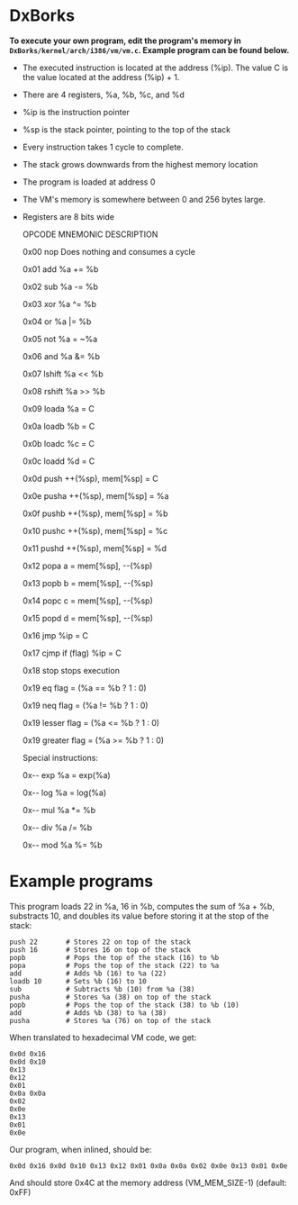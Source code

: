 # DxBorks

**To execute your own program, edit the program's memory in `DxBorks/kernel/arch/i386/vm/vm.c`. Example program can be found below.**

- The executed instruction is located at the address (%ip). The value C is the value located at the address (%ip) + 1.

- There are 4 registers, %a, %b, %c, and %d

- %ip is the instruction pointer

- %sp is the stack pointer, pointing to the top of the stack

- Every instruction takes 1 cycle to complete.

- The stack grows downwards from the highest memory location

- The program is loaded at address 0

- The VM's memory is somewhere between 0 and 256 bytes large.

- Registers are 8 bits wide


    OPCODE    MNEMONIC    DESCRIPTION
    
    0x00      nop         Does nothing and consumes a cycle
    
    0x01      add         %a += %b
    
    0x02      sub         %a -= %b
    
    0x03      xor         %a ^= %b
    
    0x04      or          %a |= %b
    
    0x05      not         %a = ~%a
    
    0x06      and         %a &= %b
    
    0x07      lshift      %a << %b
    
    0x08      rshift      %a >> %b
    
    0x09      loada       %a = C
    
    0x0a      loadb       %b = C
    
    0x0b      loadc       %c = C
    
    0x0c      loadd       %d = C
    
    0x0d      push        ++(%sp), mem[%sp] = C
    
    0x0e      pusha       ++(%sp), mem[%sp] = %a

    0x0f      pushb       ++(%sp), mem[%sp] = %b
    
    0x10      pushc       ++(%sp), mem[%sp] = %c
    
    0x11      pushd       ++(%sp), mem[%sp] = %d
    
    0x12      popa        a = mem[%sp], --(%sp)
    
    0x13      popb        b = mem[%sp], --(%sp)
    
    0x14      popc        c = mem[%sp], --(%sp)
    
    0x15      popd        d = mem[%sp], --(%sp)
    
    0x16      jmp         %ip = C
    
    0x17      cjmp        if (flag) %ip = C
    
    0x18      stop        stops execution
    
    0x19      eq          flag = (%a == %b ? 1 : 0)
    
    0x19      neq         flag = (%a != %b ? 1 : 0)
    
    0x19      lesser      flag = (%a <= %b ? 1 : 0)
    
    0x19      greater     flag = (%a >= %b ? 1 : 0)
    
    
    Special instructions:
    
    0x--      exp         %a = exp(%a)
    
    0x--      log         %a = log(%a)
    
    0x--      mul         %a *= %b
    
    0x--      div         %a /= %b
    
    0x--      mod         %a %= %b

# Example programs

This program loads 22 in %a, 16 in %b, computes the sum of %a + %b, substracts 10, and doubles its value before storing it at the stop of the stack:

    push 22       # Stores 22 on top of the stack
    push 16       # Stores 16 on top of the stack
    popb          # Pops the top of the stack (16) to %b
    popa          # Pops the top of the stack (22) to %a
    add           # Adds %b (16) to %a (22)
    loadb 10      # Sets %b (16) to 10
    sub           # Subtracts %b (10) from %a (38)
    pusha         # Stores %a (38) on top of the stack
    popb          # Pops the top of the stack (38) to %b (10)
    add           # Adds %b (38) to %a (38)
    pusha         # Stores %a (76) on top of the stack

When translated to hexadecimal VM code, we get:

    0x0d 0x16
    0x0d 0x10
    0x13
    0x12
    0x01
    0x0a 0x0a
    0x02
    0x0e
    0x13
    0x01
    0x0e

Our program, when inlined, should be:

    0x0d 0x16 0x0d 0x10 0x13 0x12 0x01 0x0a 0x0a 0x02 0x0e 0x13 0x01 0x0e

And should store 0x4C at the memory address (VM_MEM_SIZE-1) (default: 0xFF)
